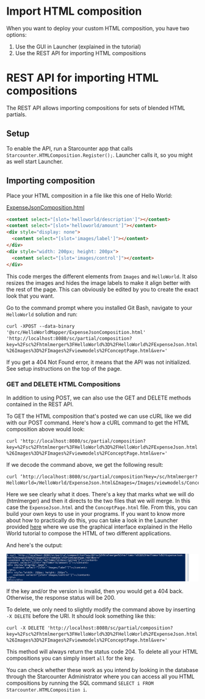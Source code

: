 # Import HTML composition

When you want to deploy your custom HTML composition, you have two options:

<ol>
<li>Use the GUI in Launcher (explained in the tutorial)</li>
<li>Use the REST API for importing HTML compositions</li>
</ol>

<h1>REST API for importing HTML compositions</h1>

The REST API allows importing compositions for sets of blended HTML partials.

<h2>Setup</h2>

To enable the API, run a Starcounter app that calls <code>Starcounter.HTMLComposition.Register();</code>. Launcher calls it, so you might as well start Launcher.

<h2>Importing composition</h2>

Place your HTML composition in a file like this one of Hello World:

<div class="code-name"><a href="https://github.com/StarcounterSamples/HelloWorld/blob/tutorial-20161018/src/HelloWorldMapper/ExpenseJsonComposition.html">ExpenseJsonComposition.html</a></div>

```html
<content select="[slot='helloworld/description']"></content>
<content select="[slot='helloworld/amount']"></content>
<div style="display: none">
  <content select="[slot='images/label']"></content>
</div>
<div style="width: 200px; height: 200px">
  <content select="[slot='images/control']"></content>
</div>
```

This code merges the different elements from <code>Images</code> and <code>HelloWorld</code>. It also resizes the images and hides the image labels to make it align better with the rest of the page. This can obviously be edited by you to create the exact look that you want.

Go to the command prompt where you installed Git Bash, navigate to your <code>HelloWorld</code> solution and run:

<pre><code class="txt">curl -XPOST --data-binary '@src/HelloWorldMapper/ExpenseJsonComposition.html' 'http://localhost:8080/sc/partial/composition?key=%2Fsc%2Fhtmlmerger%3FHelloWorld%3D%2FHelloWorld%2FExpenseJson.html
%26Images%3D%2FImages%2Fviewmodels%2FConceptPage.html&amp;ver='
</code></pre>

If you get a 404 Not Found error, it means that the API was not initialized. See setup instructions on the top of the page.

<h3>GET and DELETE HTML Compositions</h3>

In addition to using POST, we can also use the GET and DELETE methods contained in the REST API.

To GET the HTML composition that's posted we can use cURL like we did with our POST command. Here's how a cURL command to get the HTML composition above would look:

<pre><code class="txt">curl 'http://localhost:8080/sc/partial/composition?key=%2Fsc%2Fhtmlmerger%3FHelloWorld%3D%2FHelloWorld%2FExpenseJson.html
%26Images%3D%2FImages%2Fviewmodels%2FConceptPage.html&amp;ver='
</code></pre>

If we decode the command above, we get the following result:

<pre><code class="txt">curl ‘http://localhost:8080/sc/partial/composition?key=/sc/htmlmerger?HelloWorld=/HelloWorld/ExpenseJson.html&amp;Images=/Images/viewmodels/ConceptPage.html&amp;ver='
</code></pre>

Here we see clearly what it does. There's a key that marks what we will do (htmlmerger) and then it directs to the two files that we will merge. In this case the <code>ExpenseJson.html</code> and the <code>ConceptPage.html</code> file. From this, you can build your own keys to use in your programs. If you want to know more about how to practically do this, you can take a look in the Launcher provided <a href="https://github.com/StarcounterPrefabs/Launcher">here</a> where we use the graphical interface explained in the Hello World tutorial to compose the HTML of two different applications.

And here's the output:

![curl output](/assets/getCurl.png)

If the key and/or the version is invalid, then you would get a 404 back. Otherwise, the response status will be 200.

To delete, we only need to slightly modify the command above by inserting <code>-X DELETE</code> before the URI. It should look something like this:

<pre><code class="txt">curl -X DELETE 'http://localhost:8080/sc/partial/composition?key=%2Fsc%2Fhtmlmerger%3FHelloWorld%3D%2FHelloWorld%2FExpenseJson.html
%26Images%3D%2FImages%2Fviewmodels%2FConceptPage.html&amp;ver='
</code></pre>

This method will always return the status code 204. To delete all your HTML compositions you can simply insert <code>all</code> for the key.

You can check whether these work as you intend by looking in the database through the Starcounter Administrator where you can access all you HTML compositions by running the SQL command <code>SELECT i FROM Starcounter.HTMLComposition i</code>.
